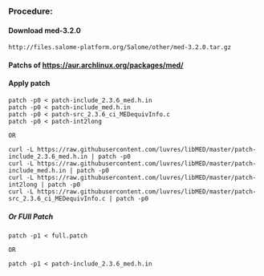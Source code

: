 ### Procedure:
#### Download med-3.2.0
```
http://files.salome-platform.org/Salome/other/med-3.2.0.tar.gz
```
#### Patchs of https://aur.archlinux.org/packages/med/
#### Apply patch
```
patch -p0 < patch-include_2.3.6_med.h.in
patch -p0 < patch-include_med.h.in
patch -p0 < patch-src_2.3.6_ci_MEDequivInfo.c
patch -p0 < patch-int2long

OR

curl -L https://raw.githubusercontent.com/luvres/libMED/master/patch-include_2.3.6_med.h.in | patch -p0
curl -L https://raw.githubusercontent.com/luvres/libMED/master/patch-include_med.h.in | patch -p0
curl -L https://raw.githubusercontent.com/luvres/libMED/master/patch-int2long | patch -p0
curl -L https://raw.githubusercontent.com/luvres/libMED/master/patch-src_2.3.6_ci_MEDequivInfo.c | patch -p0
```

##### Or FUll Patch
```
patch -p1 < full.patch

OR

patch -p1 < patch-include_2.3.6_med.h.in

```
